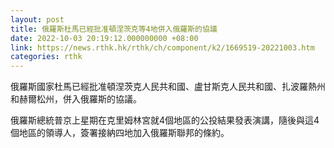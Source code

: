 ```yaml
---
layout: post
title: 俄羅斯杜馬已經批准頓涅茨克等4地併入俄羅斯的協議
date: 2022-10-03 20:19:12.000000000 +08:00
link: https://news.rthk.hk/rthk/ch/component/k2/1669519-20221003.htm
categories: rthk
---
```


俄羅斯國家杜馬已經批准頓涅茨克人民共和國、盧甘斯克人民共和國、扎波羅熱州和赫爾松州，併入俄羅斯的協議。

俄羅斯總統普京上星期在克里姆林宮就4個地區的公投結果發表演講，隨後與這4個地區的領導人，簽署接納四地加入俄羅斯聯邦的條約。
